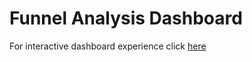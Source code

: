 # Funnel Analysis Dashboard
For interactive dashboard experience click [here](https://public.tableau.com/views/MetrocarFunnelAnalysis_17424678485000/Overview-1?:language=en-US&:sid=&:redirect=auth&:display_count=n&:origin=viz_share_link)
